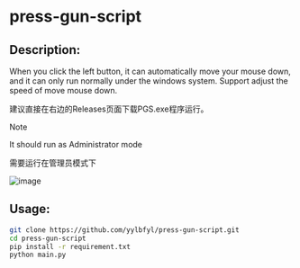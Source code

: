 # press-gun-script

## Description:  

When you click the left button, it can automatically move your mouse down, and it can only run normally under the windows system.
Support adjust the speed of move mouse down.

建议直接在右边的Releases页面下载PGS.exe程序运行。
> [!NOTE]
> 
> It should run as Administrator mode
> 
> 需要运行在管理员模式下

![image](https://github.com/yylbfyl/press-gun-script/assets/11427330/860587fd-0d42-4060-b02d-f86766f770e4)


## Usage:

```bash
git clone https://github.com/yylbfyl/press-gun-script.git
cd press-gun-script
pip install -r requirement.txt
python main.py
```
